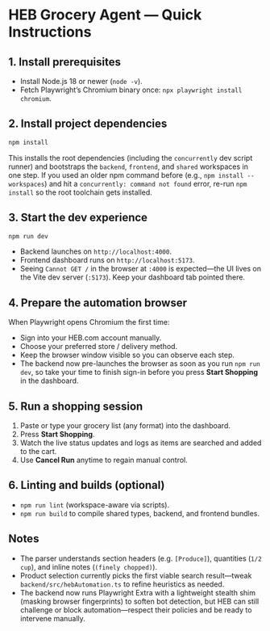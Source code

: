 # HEB Grocery Agent — Quick Instructions

## 1. Install prerequisites
- Install Node.js 18 or newer (`node -v`).
- Fetch Playwright’s Chromium binary once: `npx playwright install chromium`.

## 2. Install project dependencies
```bash
npm install
```
This installs the root dependencies (including the `concurrently` dev script runner) and bootstraps the `backend`, `frontend`, and `shared` workspaces in one step. If you used an older npm command before (e.g., `npm install --workspaces`) and hit a `concurrently: command not found` error, re-run `npm install` so the root toolchain gets installed.

## 3. Start the dev experience
```bash
npm run dev
```
- Backend launches on `http://localhost:4000`.
- Frontend dashboard runs on `http://localhost:5173`.
- Seeing `Cannot GET /` in the browser at `:4000` is expected—the UI lives on the Vite dev server (`:5173`). Keep your dashboard tab pointed there.

## 4. Prepare the automation browser
When Playwright opens Chromium the first time:
- Sign into your HEB.com account manually.
- Choose your preferred store / delivery method.
- Keep the browser window visible so you can observe each step.
- The backend now pre-launches the browser as soon as you run `npm run dev`, so take your time to finish sign-in before you press **Start Shopping** in the dashboard.

## 5. Run a shopping session
1. Paste or type your grocery list (any format) into the dashboard.
2. Press **Start Shopping**.
3. Watch the live status updates and logs as items are searched and added to the cart.
4. Use **Cancel Run** anytime to regain manual control.

## 6. Linting and builds (optional)
- `npm run lint` (workspace-aware via scripts).
- `npm run build` to compile shared types, backend, and frontend bundles.

## Notes
- The parser understands section headers (e.g. `[Produce]`), quantities (`1/2 cup`), and inline notes (`(finely chopped)`).
- Product selection currently picks the first viable search result—tweak `backend/src/hebAutomation.ts` to refine heuristics as needed.
- The backend now runs Playwright Extra with a lightweight stealth shim (masking browser fingerprints) to soften bot detection, but HEB can still challenge or block automation—respect their policies and be ready to intervene manually.
